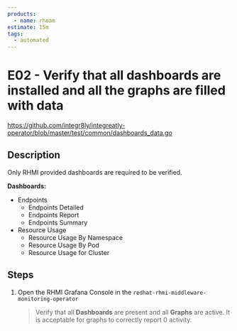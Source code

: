 ```yaml
---
products:
  - name: rhoam
estimate: 15m
tags:
  - automated
---
```


# E02 - Verify that all dashboards are installed and all the graphs are filled with data

https://github.com/integr8ly/integreatly-operator/blob/master/test/common/dashboards_data.go

## Description

Only RHMI provided dashboards are required to be verified.

**Dashboards:**

- Endpoints
  - Endpoints Detailed
  - Endpoints Report
  - Endpoints Summary
- Resource Usage
  - Resource Usage By Namespace
  - Resource Usage By Pod
  - Resource Usage for Cluster

## Steps

[//]: # "TODO this is outlining the wrong namespace"

1. Open the RHMI Grafana Console in the `redhat-rhmi-middleware-monitoring-operator`
   > Verify that all **Dashboards** are present and all **Graphs** are active. It is acceptable for graphs to correctly report 0 activity.
